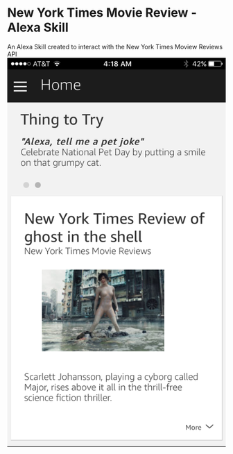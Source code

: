 # New York Times Movie Review - Alexa Skill
An Alexa Skill created to interact with the New York Times Moview Reviews API
<img src='https://github.com/mgonzales7/NYTimesMovieReviewsAlexaSkill/blob/master/IMG_2163.PNG' title='Video Walkthrough2' width='' alt='Video Walkthrough' />
